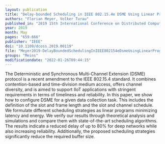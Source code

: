 ```yaml
---
layout: publication
title: "Delay-bounded Scheduling in IEEE 802.15.4e DSME Using Linear Programming"
authors: "Florian Meyer, Volker Turau"
published_in: "2019 15th International Conference on Distributed Computing in Sensor Systems (DCOSS)"
year: 2019
month: May
pages: "659-666"
publisher: "IEEE"
doi: "10.1109/dcoss.2019.00119"
file: "Meyer2019-DelayBoundedSchedulingInIEEE802154eDsmeUsingLinearProgramming.pdf"
groups: "Meins"
modificationdate: "2022-01-26T09:44:15"
---
```


The Deterministic and Synchronous Multi-Channel Extension (DSME) protocol is a recent amendment to the IEEE 802.15.4 standard. It combines contention-based and time-division medium access, offers channel diversity, and is aimed to support IIoT applications with stringent requirements in terms of timeliness and reliability. In this paper, we show how to configure DSME for a given data collection task. This includes the definition of the slot and frame length and the slot and channel schedule. We formulate different scheduling strategies as linear programs minimizing latency and energy. We verify our results through theoretical analysis and simulations and compare them with state-of-the-art scheduling algorithms. The results indicate a reduced delay of up to 80% for deep networks while also increasing reliability. Additionally, the proposed scheduling strategies significantly reduce the required buffer size.
